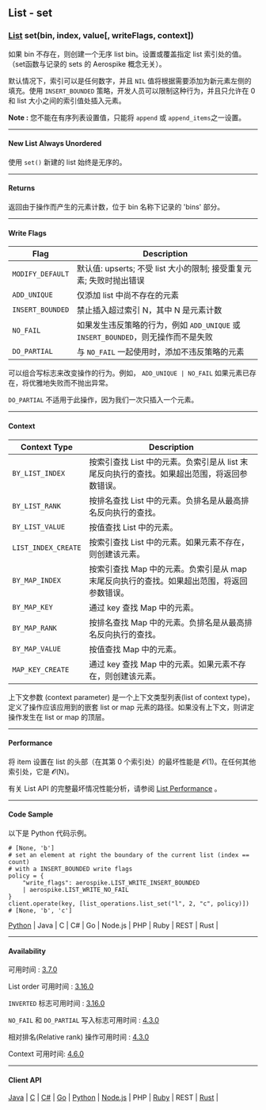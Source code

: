 ## List - set

### [List](https://docs.aerospike.com/docs/guide/cdt-list-ops.html) set(bin, index, value[, writeFlags, context])

如果 bin 不存在，则创建一个无序 list bin。设置或覆盖指定 list 索引处的值。（set函数与记录的 sets 的 Aerospike 概念无关）。

默认情况下，索引可以是任何数字，并且 `NIL` 值将根据需要添加为新元素左侧的填充。使用 `INSERT_BOUNDED` 策略，开发人员可以限制这种行为，并且只允许在 0 和 list 大小之间的索引值处插入元素。

**Note :** 您不能在有序列表设置值，只能将 `append` 或 `append_items`之一设置。

---

#### New List Always Unordered

使用 `set()` 新建的 list 始终是无序的。

---

#### Returns

返回由于操作而产生的元素计数，位于 bin 名称下记录的 'bins' 部分。

---

#### Write Flags

| Flag | Description |
| --- | --- |
| `MODIFY_DEFAULT` | 默认值: upserts; 不受 list 大小的限制; 接受重复元素; 失败时抛出错误 |
| `ADD_UNIQUE` | 仅添加 list 中尚不存在的元素 |
| `INSERT_BOUNDED` | 禁止插入超过索引 N，其中 N 是元素计数 |
| `NO_FAIL` | 如果发生违反策略的行为，例如 `ADD_UNIQUE` 或 `INSERT_BOUNDED`，则无操作而不是失败 |
| `DO_PARTIAL` | 与 `NO_FAIL` 一起使用时，添加不违反策略的元素 |

可以组合写标志来改变操作的行为。例如， `ADD_UNIQUE | NO_FAIL` 如果元素已存在，将优雅地失败而不抛出异常。

`DO_PARTIAL` 不适用于此操作，因为我们一次只插入一个元素。

---

#### Context

| Context Type | Description |
| --- | --- |
| `BY_LIST_INDEX` | 按索引查找 List 中的元素。负索引是从 list 末尾反向执行的查找。如果超出范围，将返回参数错误。 |
| `BY_LIST_RANK` | 按排名查找 List 中的元素。负排名是从最高排名反向执行的查找。 | 
| `BY_LIST_VALUE` | 按值查找 List 中的元素。 |
| `LIST_INDEX_CREATE` | 按索引查找 List 中的元素。如果元素不存在，则创建该元素。 |
| `BY_MAP_INDEX` | 按索引查找 Map 中的元素。负索引是从 map 末尾反向执行的查找。如果超出范围，将返回参数错误。 |
| `BY_MAP_KEY` | 通过 key 查找 Map 中的元素。 |
| `BY_MAP_RANK` | 按排名查找 Map 中的元素。负排名是从最高排名反向执行的查找。 |
| `BY_MAP_VALUE` | 按值查找 Map 中的元素。 |
| `MAP_KEY_CREATE` | 通过 key 查找 Map 中的元素。如果元素不存在，则创建该元素。 |

上下文参数 (context parameter) 是一个上下文类型列表(list of context type)，定义了操作应该应用到的嵌套 list or map 元素的路径。如果没有上下文，则讲定操作发生在 list or map 的顶层。

---

#### Performance

将 item 设置在 list 的头部（在其第 0 个索引处）的最坏性能是 𝓞(1)。在任何其他索引处，它是 𝓞(N)。

有关 List API 的完整最坏情况性能分析，请参阅 [List Performance](https://docs.aerospike.com/docs/guide/cdt-list-performance.html) 。

---

#### Code Sample

以下是 Python 代码示例。

```
# [None, 'b']
# set an element at right the boundary of the current list (index == count)
# with a INSERT_BOUNDED write flags
policy = {
    "write_flags": aerospike.LIST_WRITE_INSERT_BOUNDED
    | aerospike.LIST_WRITE_NO_FAIL
}
client.operate(key, [list_operations.list_set("l", 2, "c", policy)])
# [None, 'b', 'c']
```

[Python](https://github.com/aerospike-examples/aerospike-operations-examples/blob/master/python/list/set.py) | Java | C | C# | Go | Node.js | PHP | Ruby | REST | Rust |


---

#### Availability

可用时间 : [3.7.0](https://www.aerospike.com/enterprise/download/server/notes.html#3.7.0.1)

List order 可用时间 : [3.16.0](https://www.aerospike.com/enterprise/download/server/notes.html#3.16.0.1)

`INVERTED` 标志可用时间 : [3.16.0](https://www.aerospike.com/enterprise/download/server/notes.html#3.16.0.1)

`NO_FAIL` 和 `DO_PARTIAL` 写入标志可用时间 : [4.3.0](https://www.aerospike.com/enterprise/download/server/notes.html#4.3.0.2)

相对排名(Relative rank) 操作可用时间 : [4.3.0](https://www.aerospike.com/enterprise/download/server/notes.html#4.3.0.2)

Context 可用时间: [4.6.0](https://www.aerospike.com/enterprise/download/server/notes.html#4.6.0.2)

---

#### Client API

[Java](https://www.aerospike.com/apidocs/java/com/aerospike/client/cdt/ListOperation.html#set-com.aerospike.client.cdt.ListPolicy-java.lang.String-int-com.aerospike.client.Value-com.aerospike.client.cdt.CTX...-) | [C](https://www.aerospike.com/apidocs/c/df/d6c/group__list__operations.html#ga1f282ceeded9c54dfb76247df2cfa138) | [C#](https://www.aerospike.com/apidocs/csharp/html/M_Aerospike_Client_ListOperation_Set.htm) | [Go](https://godoc.org/github.com/aerospike/aerospike-client-go#ListSetOp) | [Python](https://aerospike-python-client.readthedocs.io/en/latest/aerospike_helpers.operations.html#aerospike_helpers.operations.list_operations.list_set) | [Node.js](https://www.aerospike.com/apidocs/nodejs/module-aerospike_lists.html#.set) | PHP | [Ruby](https://www.rubydoc.info/gems/aerospike/Aerospike/CDT/ListOperation#set-class_method) | REST | [Rust](https://docs.rs/aerospike/latest/aerospike/operations/lists/fn.set.html) |